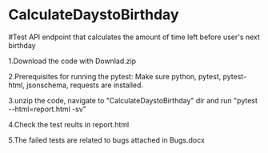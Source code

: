 # CalculateDaystoBirthday
#Test API endpoint that calculates the amount of time left before user's next birthday

1.Download the code with Downlad.zip

2.Prerequisites for running the pytest: Make sure python, pytest, pytest-html, jsonschema, requests are installed.

3.unzip the code, navigate to "CalculateDaystoBirthday" dir and run "pytest --html=report.html -sv"

4.Check the test reults in report.html

5.The failed tests are related to bugs attached in Bugs.docx
